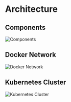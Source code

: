 # Architecture

## Components
![Components](https://i.ibb.co/MhmdXLt/Screenshot-from-2024-03-06-19-41-46.png)

## Docker Network
![Docker Network](https://i.ibb.co/cLhxDY0/Screenshot-from-2024-03-06-19-43-04.png)

## Kubernetes Cluster
![Kubernetes Cluster](https://i.ibb.co/MBtdC41/Screenshot-from-2024-03-06-19-44-34.png)